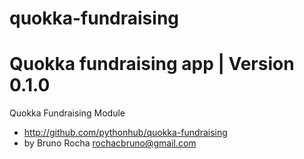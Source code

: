 quokka-fundraising
==================

# Quokka fundraising app | Version 0.1.0

Quokka Fundraising Module  

- http://github.com/pythonhub/quokka-fundraising  
-  by Bruno Rocha <rochacbruno@gmail.com>

